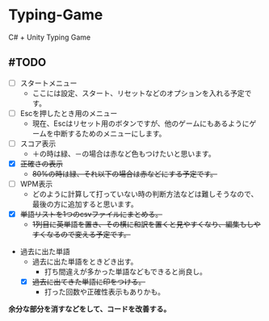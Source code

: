 # Typing-Game
 C# + Unity Typing Game

## #TODO

* [ ] スタートメニュー
  * ここには設定、スタート、リセットなどのオプションを入れる予定です。
* [ ] Escを押したとき用のメニュー
  * 現在、Escはリセット用のボタンですが、他のゲームにもあるようにゲームを中断するためのメニューにします。
* [ ] スコア表示
  * ＋の時は緑、－の場合は赤など色もつけたいと思います。
* [x] ~~正確さの表示~~
  * ~~80%の時は緑、それ以下の場合は赤などにする予定です。~~
* [ ] WPM表示
  * どのように計算して打っていない時の判断方法などは難しそうなので、最後の方に追加すると思います。
* [x] ~~単語リストを1つのcsvファイルにまとめる。~~
  * ~~1列目に英単語を置き、その横に和訳を置くと見やすくなり、編集もしやすくなるので変える予定です。~~
* 過去に出た単語
  * 過去に出た単語をときどき出す。
    * 打ち間違えが多かった単語などもできると尚良し。
  * [x] ~~過去に出てきた単語に印をつける。~~
    * 打った回数や正確性表示もありかも。

**余分な部分を消すなどをして、コードを改善する。**
